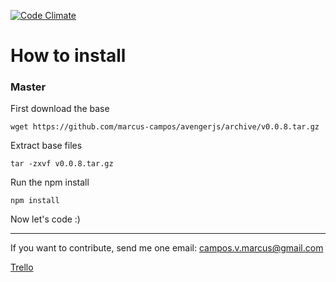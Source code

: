 [![Code Climate](https://lima.codeclimate.com/github/marcus-campos/avengerjs/badges/gpa.svg)](https://lima.codeclimate.com/github/marcus-campos/avengerjs)
# How to install

### Master
First download the base

```
wget https://github.com/marcus-campos/avengerjs/archive/v0.0.8.tar.gz
```

Extract base files

```
tar -zxvf v0.0.8.tar.gz
```

Run the npm install

```
npm install
```

Now let's code :)

-------

If you want to contribute, send me one email: campos.v.marcus@gmail.com

[Trello](https://trello.com/b/lasp6TK1/avengerjs)